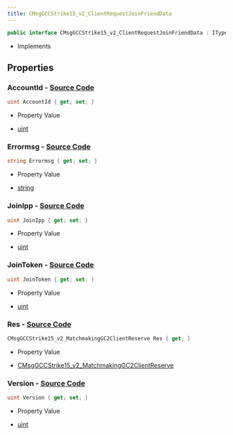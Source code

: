 ```yaml
---
title: CMsgGCCStrike15_v2_ClientRequestJoinFriendData
---
```


```csharp
public interface CMsgGCCStrike15_v2_ClientRequestJoinFriendData : ITypedProtobuf<CMsgGCCStrike15_v2_ClientRequestJoinFriendData>, INativeHandle
```

- Implements

## Properties

### **AccountId** - [Source Code](https://github.com/swiftly-solution/swiftlys2/blob/main/managed/src/SwiftlyS2.Generated/Protobufs/Interfaces/CMsgGCCStrike15_v2_ClientRequestJoinFriendData.cs#L16)

```csharp
uint AccountId { get; set; }
```

- Property Value

- [uint](https://learn.microsoft.com/dotnet/api/system.uint32)

### **Errormsg** - [Source Code](https://github.com/swiftly-solution/swiftlys2/blob/main/managed/src/SwiftlyS2.Generated/Protobufs/Interfaces/CMsgGCCStrike15_v2_ClientRequestJoinFriendData.cs#L28)

```csharp
string Errormsg { get; set; }
```

- Property Value

- [string](https://learn.microsoft.com/dotnet/api/system.string)

### **JoinIpp** - [Source Code](https://github.com/swiftly-solution/swiftlys2/blob/main/managed/src/SwiftlyS2.Generated/Protobufs/Interfaces/CMsgGCCStrike15_v2_ClientRequestJoinFriendData.cs#L22)

```csharp
uint JoinIpp { get; set; }
```

- Property Value

- [uint](https://learn.microsoft.com/dotnet/api/system.uint32)

### **JoinToken** - [Source Code](https://github.com/swiftly-solution/swiftlys2/blob/main/managed/src/SwiftlyS2.Generated/Protobufs/Interfaces/CMsgGCCStrike15_v2_ClientRequestJoinFriendData.cs#L19)

```csharp
uint JoinToken { get; set; }
```

- Property Value

- [uint](https://learn.microsoft.com/dotnet/api/system.uint32)

### **Res** - [Source Code](https://github.com/swiftly-solution/swiftlys2/blob/main/managed/src/SwiftlyS2.Generated/Protobufs/Interfaces/CMsgGCCStrike15_v2_ClientRequestJoinFriendData.cs#L25)

```csharp
CMsgGCCStrike15_v2_MatchmakingGC2ClientReserve Res { get; }
```

- Property Value

- [CMsgGCCStrike15_v2_MatchmakingGC2ClientReserve](/docs/api/shared/protobufdefinitions/cmsggccstrike15_v2_matchmakinggc2clientreserve)

### **Version** - [Source Code](https://github.com/swiftly-solution/swiftlys2/blob/main/managed/src/SwiftlyS2.Generated/Protobufs/Interfaces/CMsgGCCStrike15_v2_ClientRequestJoinFriendData.cs#L13)

```csharp
uint Version { get; set; }
```

- Property Value

- [uint](https://learn.microsoft.com/dotnet/api/system.uint32)

